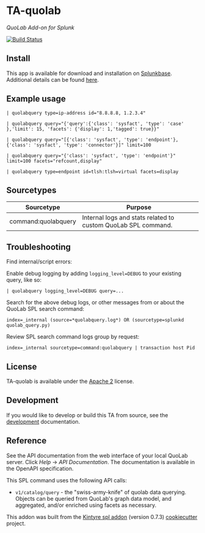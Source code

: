 # TA-quolab

_QuoLab Add-on for Splunk_

[![Build Status](https://github.com/quolab/splunk-add-on/actions/workflows/build.yml/badge.svg)](https://github.com/quolab/splunk-add-on/actions)

## Install

This app is available for download and installation on [Splunkbase](https://splunkbase.splunk.com/app/5456).
Additional details can be found [here](./.splunkbase/details.md).


## Example usage

```
| quolabquery type=ip-address id="8.8.8.8, 1.2.3.4"

| quolabquery query="{'query':{'class': 'sysfact', 'type': 'case' },'limit': 15, 'facets': {'display': 1,'tagged': true}}"

| quolabquery query="[{'class': 'sysfact', 'type': 'endpoint'}, {'class': 'sysfact', 'type': 'connector'}]" limit=100

| quolabquery query="{'class': 'sysfact', 'type': 'endpoint'}" limit=100 facets="refcount,display"

| quolabquery type=endpoint id=tlsh:tlsh=virtual facets=display
```

## Sourcetypes

| Sourcetype | Purpose |
| ---------- | ------- |
| command:quolabquery | Internal logs and stats related to custom QuoLab SPL command. |


## Troubleshooting

Find internal/script errors:

Enable debug logging by adding `logging_level=DEBUG` to your existing query, like so:

```
| quolabquery logging_level=DEBUG query=...
```

Search for the above debug logs, or other messages from or about the QuoLab SPL search command:

```
index=_internal (source=*quolabquery.log*) OR (sourcetype=splunkd quolab_query.py)
```

Review SPL search command logs group by request:

```
index=_internal sourcetype=command:quolabquery | transaction host Pid
```

## License

TA-quolab is available under the [Apache 2](https://www.apache.org/licenses/LICENSE-2.0) license.

## Development

If you would like to develop or build this TA from source, see the [development](./DEVELOPMENT.md) documentation.

## Reference

See the API documentation from the web interface of your local QuoLab server. Click _Help_ -> _API Documentation_. The documentation is available in the OpenAPI specification.

This SPL command uses the following API calls:

-   `v1/catalog/query` - the "swiss-army-knife" of quolab data querying. Objects can be queried from QuoLab's graph data model, and aggregated, and/or enriched using facets as necessary.

This addon was built from the [Kintyre spl addon](https://github.com/Kintyre/cypress_ta_spl) (version 0.7.3) [cookiecutter](https://github.com/audreyr/cookiecutter) project.
